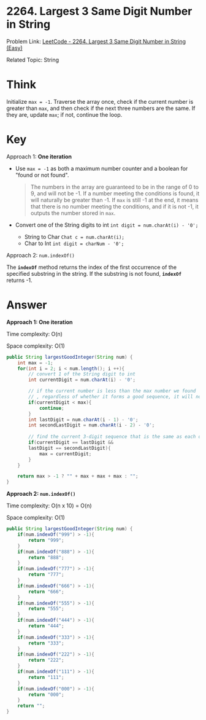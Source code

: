 # 2264. Largest 3 Same Digit Number in String

Problem Link: [LeetCode - 2264. Largest 3 Same Digit Number in String (Easy)](https://leetcode.com/problems/largest-3-same-digit-number-in-string)

Related Topic: String

# Think

Initialize `max = -1`. Traverse the array once, check if the current number is greater than `max`, and then check if the next three numbers are the same. If they are, update `max`; if not, continue the loop.

# Key

Approach 1: **One iteration**

- Use `max = -1` as both a maximum number counter and a boolean for "found or not found".
  
    > The numbers in the array are guaranteed to be in the range of 0 to 9, and will not be -1. If a number meeting the conditions is found, it will naturally be greater than -1. If `max` is still -1 at the end, it means that there is no number meeting the conditions, and if it is not -1, it outputs the number stored in `max`.
    > 
- Convert one of the String digits to int `int digit = num.charAt(i) - '0';`
    - String to Char `Chat c = num.charAt(i);`
    - Char to Int `int digit = charNum - '0';`

Approach 2: `num.indexOf()`

The **`indexOf`** method returns the index of the first occurrence of the specified substring in the string. If the substring is not found, **`indexOf`** returns -1.

# Answer

**Approach 1: One iteration**

Time complexity: O(n)

Space complexity: O(1)

```java
public String largestGoodInteger(String num) {
    int max = -1;
    for(int i = 2; i < num.length(); i ++){
        // convert 1 of the String digit to int 
        int currentDigit = num.charAt(i) - '0';

        // if the current number is less than the max number we found
        // , regardless of whether it forms a good sequence, it will not be considered as the max sequence. e.g.67771'3'3339
        if(currentDigit < max){
            continue;
        }
        int lastDigit = num.charAt(i - 1) - '0';
        int secondLastDigit = num.charAt(i - 2) - '0';
        
        // find the current 3-digit sequence that is the same as each other e.g.6'777'133339
        if(currentDigit == lastDigit &&
        lastDigit == secondLastDigit){
            max = currentDigit;
        }
    }

    return max > -1 ? "" + max + max + max : "";
}
```

**Approach 2: `num.indexOf()`**

Time complexity: O(n x 10) = O(n)

Space complexity: O(1)

```java
public String largestGoodInteger(String num) {
    if(num.indexOf("999") > -1){
        return "999";
    }
    if(num.indexOf("888") > -1){
        return "888";
    }
    if(num.indexOf("777") > -1){
        return "777";
    }
    if(num.indexOf("666") > -1){
        return "666";
    }
    if(num.indexOf("555") > -1){
        return "555";
    }
    if(num.indexOf("444") > -1){
        return "444";
    }
    if(num.indexOf("333") > -1){
        return "333";
    }
    if(num.indexOf("222") > -1){
        return "222";
    }
    if(num.indexOf("111") > -1){
        return "111";
    }
    if(num.indexOf("000") > -1){
        return "000";
    }
    return "";
}
```